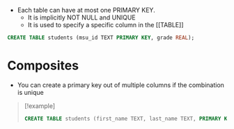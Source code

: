 - Each table can have at most one PRIMARY KEY.
	- It is implicitly NOT NULL and UNIQUE
	- It is used to specify a specific column in the [[TABLE]] 
```SQL
CREATE TABLE students (msu_id TEXT PRIMARY KEY, grade REAL);
```


# Composites
- You can create a primary key out of multiple columns if the combination is unique
>[!example]
>```SQL
>CREATE TABLE students (first_name TEXT, last_name TEXT, PRIMARY KEY (first_name, last_name));
